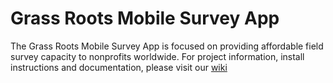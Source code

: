 # Grass Roots Mobile Survey App

The Grass Roots Mobile Survey App is focused on providing affordable field survey capacity to nonprofits worldwide. For project information, install instructions and documentation, please visit our [wiki](https://github.com/SFDO-Community-Sprints/GrassRootsSurveyMobileApp/wiki)